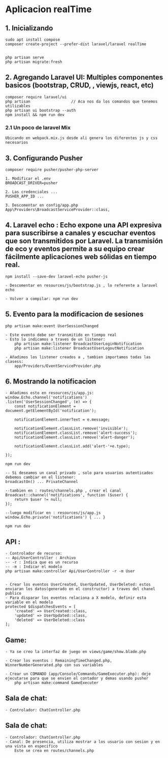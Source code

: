 # Aplicacion realTime 

## 1. Inicializando
    sudo apt install compose
    composer create-project --prefer-dist laravel/laravel realTime


    php artisan serve
    php artisan migrate:fresh

## 2. Agregando Laravel UI: Multiples componentes basicos (bootstrap, CRUD, , viewjs, react, etc)

    composer require laravel/ui
    php artisan                  // Aca nos da los comandos que tenemos utilizables
    php artisan ui bootstrap --auth
    npm install && npm run dev


### 2.1 Un poco de laravel Mix

    Ubicando en webpack.mix.js desde ali genera los diferentes js y css necesarios


## 3. Configurando Pusher

    composer require pusher/pusher-php-server

    1. Modificar el .env
    BROADCAST_DRIVER=pusher

    2. Las credenciales ...
    PUSHER_APP_ID ...

    3. Descomentar en config/app.php
    App\Providers\BroadcastServiceProvider::class,

## 4. Laravel echo : Echo expone una API expresiva para suscribirse a canales y escuchar eventos que son transmitidos por Laravel. La transmisión de eco y eventos permite a su equipo crear fácilmente aplicaciones web sólidas en tiempo real.

    npm install --save-dev laravel-echo pusher-js

    - Descomentar en resources/js/bootstrap.js , lo referente a laravel echo

    - Volver a compilar: npm run dev

## 5. Evento para la modificacion de sesiones

    php artisan make:event UserSessionChanged

    - Este evento debe ser transmitido en tiempo real
    - Esto lo indicamos a traves de un listener: 
        php artisan make:listener BroadcastUserLoginNotification
        php artisan make:listener BroadcastUserLogoutNotification

    - Añadimos los listener creados a , tambien importamos todas las clasess:
        app/Providers/EventServiceProvider.php

## 6. Mostrando la notificacion

    - Añadimos esto en resources/js/app.js:
    window.Echo.channel('notifications')
    .listen('UserSessionChanged', (e) => {
        const notificationElement = document.getElementById('notification');

        notificationElement.innerText = e.message;

        notificationElement.classList.remove('invisible');
        notificationElement.classList.remove('alert-success');
        notificationElement.classList.remove('alert-danger');

        notificationElement.classList.add('alert-'+e.type);

    });

    npm run dev

    -- Si deseamos un canal privado , solo para usuarios autenticados 
    debemos cambiar en el listener:
    broadcastOn() ... PrivateChannel

    --tambien en : routes/channels.php , crear el canal
    Broadcast::channel('notifications', function ($user) {
        return $user != null;
    });

    --luego modificar en : resources/js/app.js
    window.Echo.private('notifications') { ... }

    npm run dev 

## API : 

    - Controlador de recurso:
    -- Api/UserController : Archivo
    -- -r : Indica que es un recurso
    -- -m : Indicar el modelo
    php artisan make:controller Api/UserController -r -m User


    - Crear los eventos UserCreated, UserUpdated, UserDeleted: estos enviaran los datos(generado en el constructor) a traves del chanel publico
    - Para disparar los eventos relaciona a X modelo, definir esta variable en el modelo
    protected $dispatchesEvents = [
        'created' => UserCreated::class,
        'updated' => UserUpdated::class,
        'deleted' => UserDeleted::class
    ];

## Game:

    - Ya se creo la interfaz de juego en views/game/show.blade.php

    - Crear los eventos : RemainingTimeChanged.php, WinnerNumberGenerated.php con sus variables

    - Crear un COMANDO (app/Console/Commands/GameExecuter.php): deje ejecutarse para que se envien el contador y demas usando pusher
        php artisan make:command GameExecuter


## Sala de chat:

    - Controlador: ChatController.php


## Sala de chat:

    - Controlador: ChatController.php
    - Canal: De presencia, utiliza mostrar a los usuario con sesion y en una vista en especifico
        Este se crea en routes/channels.php